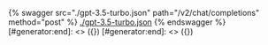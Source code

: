 [#generator:start]: <> ({ "template": "openapi" })
[#generator:start]: <> ({ "template": "openapi" })
{% swagger src="./gpt-3.5-turbo.json" path="/v2/chat/completions" method="post" %}
[./gpt-3.5-turbo.json](./gpt-3.5-turbo.json)
{% endswagger %}
[#generator:end]: <> ({})
[#generator:end]: <> ({})